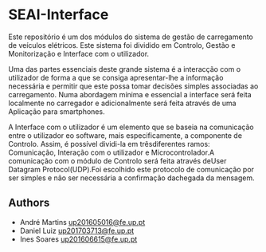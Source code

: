 # SEAI-Interface

Este repositório é um dos módulos do sistema de gestão de carregamento de veículos elétricos. Este sistema foi dividido em Controlo, Gestão e Monitorização e Interface com o utilizador.

Uma das partes essenciais deste grande sistema é a interacção com o utilizador de forma a que se consiga apresentar-lhe a informação necessária e permitir que este possa tomar decisões simples associadas ao carregamento. Numa abordagem mínima e essencial a interface será feita localmente no carregador e adicionalmente será feita através de uma Aplicação para smartphones.



A Interface com o utilizador é um elemento que se baseia na comunicação entre o utilizador eo software, mais especificamente, a componente de Controlo. Assim, é possível dividi-la em trêsdiferentes ramos: Comunicação, Interação com o utilizador e Microcontrolador.A comunicação com o módulo de Controlo será feita através deUser Datagram Protocol(UDP).Foi escolhido este protocolo de comunicação por ser simples e não ser necessária a confirmação dachegada da mensagem.

## Authors
* André Martins up201605016@fe.up.pt
* Daniel Luiz up201703713@fe.up.pt
* Ines Soares up201606615@fe.up.pt

